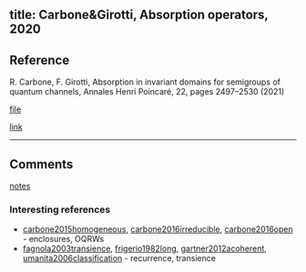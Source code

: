 title: Carbone&Girotti, Absorption operators, 2020 
---

## Reference

R. Carbone, F. Girotti, Absorption in invariant domains for semigroups of quantum channels,  Annales Henri Poincaré, 22, pages 2497–2530 (2021)

[file](carbone2020absorption/file.pdf)

[link](https://rdcu.be/cySz6)

---

## Comments

[notes](carbone2020absorption/notes.pdf)


### Interesting references

* [carbone2015homogeneous](carbone2015homogeneous), [carbone2016irreducible](carbone2016irreducible),
  [carbone2016open](carbone2016open) - enclosures, OQRWs    
* [fagnola2003transience](fagnola2003transience), [frigerio1982long](frigerio1982long),
  [gartner2012acoherent](gartner2012acoherent), [umanita2006classification](umanita2006classification) - recurrence,
transience    


